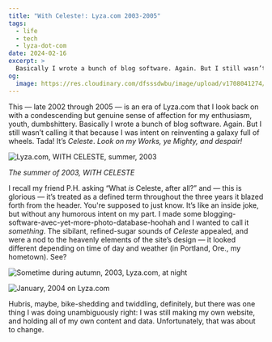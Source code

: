 ```yaml
---
title: "With Celeste!: Lyza.com 2003-2005"
tags:
  - life
  - tech
  - lyza-dot-com
date: 2024-02-16
excerpt: >
  Basically I wrote a bunch of blog software. Again. But I still wasn’t calling it that because I was intent on reinventing a galaxy full of wheels. Tada! It’s Celeste! Look on my Works, ye Mighty, and despair!
og:
  image: https://res.cloudinary.com/dfsssdwbu/image/upload/v1708041274/2003-sometimes-celeste-sunny_gvju7k.png
---
```


This — late 2002 through 2005 — is an era of Lyza.com that I look back on with a condescending but genuine sense of affection for my enthusiasm, youth, dumbshittery. Basically I wrote a bunch of blog software. Again. But I still wasn’t calling it that because I was intent on reinventing a galaxy full of wheels. Tada! It’s _Celeste_. _Look on my Works, ye Mighty, and despair!_

![Lyza.com, WITH CELESTE, summer, 2003](https://res.cloudinary.com/dfsssdwbu/image/upload/c_fit,w_1200/v1708041274/2003-sometimes-celeste-sunny_gvju7k.png)

_The summer of 2003, WITH CELESTE_

I recall my friend P.H. asking “What _is_ Celeste, after all?” and — this is glorious — it’s treated as a defined term throughout the three years it blazed forth from the header. You're supposed to just know. It’s like an inside joke, but without any humorous intent on my part. I made some blogging-software-avec-yet-more-photo-database-hoohah and I wanted to call it _something_. The sibilant, refined-sugar sounds of _Celeste_ appealed, and were a nod to the heavenly elements of the site’s design — it looked different depending on time of day and weather (in Portland, Ore., my hometown). See?

![Sometime during autumn, 2003, Lyza.com, at night](https://res.cloudinary.com/dfsssdwbu/image/upload/c_fit,w_1200/v1708041274/2002-fall-night-celeste_jmshji.png)

![January, 2004 on Lyza.com](https://res.cloudinary.com/dfsssdwbu/image/upload/c_fit,w_1200/v1708041274/2004-01-27-celeste-clouds_qlwkhb.png)

Hubris, maybe, bike-shedding and twiddling, definitely, but there was one thing I was doing unambiguously right: I was still making my own website, and holding all of my own content and data. Unfortunately, that was about to change.
